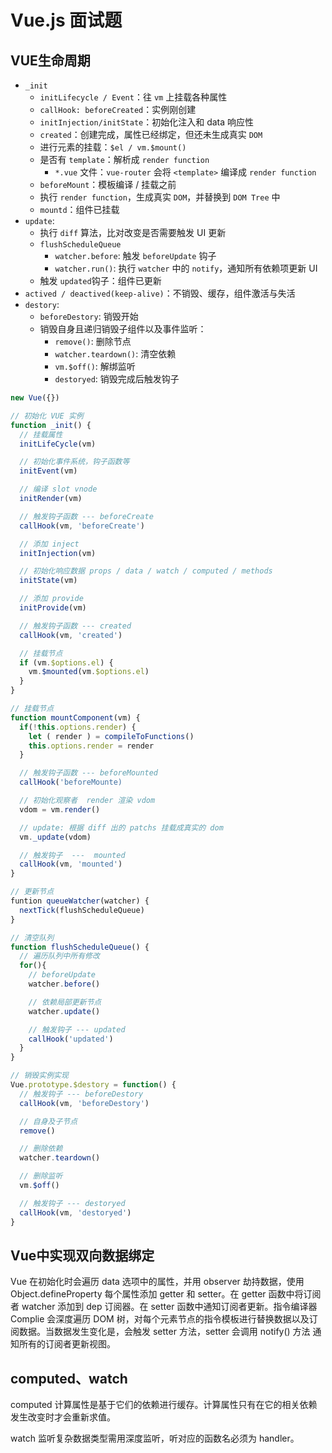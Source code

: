 # Vue.js 面试题

## VUE生命周期

+ `_init`
  + `initLifecycle / Event`：往 `vm` 上挂载各种属性
  + `callHook: beforeCreated`：实例刚创建
  + `initInjection/initState`：初始化注入和 data 响应性
  + `created`：创建完成，属性已经绑定，但还未生成真实 `DOM`
  + 进行元素的挂载：`$el / vm.$mount()`
  + 是否有 `template`：解析成 `render function`
    + `*.vue` 文件：`vue-router` 会将 `<template>` 编译成 `render function`
  + `beforeMount`：模板编译 / 挂载之前
  + 执行 `render function`，生成真实 `DOM`，并替换到 `DOM Tree` 中
  + `mountd`：组件已挂载
+ `update`:
  + 执行 `diff` 算法，比对改变是否需要触发 UI 更新
  + `flushScheduleQueue`
    + `watcher.before`: 触发 `beforeUpdate` 钩子
    + `watcher.run()`: 执行 `watcher` 中的 `notify`，通知所有依赖项更新 UI
  + 触发 `updated`钩子：组件已更新
+ `actived / deactived(keep-alive)`：不销毁、缓存，组件激活与失活
+ `destory`:
  + `beforeDestory`: 销毁开始
  + 销毁自身且递归销毁子组件以及事件监听：
    + `remove()`: 删除节点
    + `watcher.teardown()`: 清空依赖
    + `vm.$off()`: 解绑监听
    + `destoryed`: 销毁完成后触发钩子

```js
new Vue({})

// 初始化 VUE 实例
function _init() {
  // 挂载属性
  initLifeCycle(vm)

  // 初始化事件系统，钩子函数等
  initEvent(vm)

  // 编译 slot vnode
  initRender(vm)

  // 触发钩子函数 --- beforeCreate
  callHook(vm, 'beforeCreate')

  // 添加 inject
  initInjection(vm)

  // 初始化响应数据 props / data / watch / computed / methods
  initState(vm)

  // 添加 provide
  initProvide(vm)

  // 触发钩子函数 --- created
  callHook(vm, 'created')

  // 挂载节点
  if (vm.$options.el) {
    vm.$mounted(vm.$options.el)
  }
}

// 挂载节点
function mountComponent(vm) {
  if(!this.options.render) {
    let ( render ) = compileToFunctions()
    this.options.render = render
  }

  // 触发钩子函数 --- beforeMounted
  callHook('beforeMounte)

  // 初始化观察者  render 渲染 vdom
  vdom = vm.render()

  // update: 根据 diff 出的 patchs 挂载成真实的 dom
  vm._update(vdom)

  // 触发钩子  ---  mounted
  callHook(vm, 'mounted')
}

// 更新节点
funtion queueWatcher(watcher) {
  nextTick(flushScheduleQueue)
}

// 清空队列
function flushScheduleQueue() {
  // 遍历队列中所有修改
  for(){
    // beforeUpdate
    watcher.before()

    // 依赖局部更新节点
    watcher.update()

    // 触发钩子 --- updated
    callHook('updated')
  }
}

// 销毁实例实现
Vue.prototype.$destory = function() {
  // 触发钩子 --- beforeDestory
  callHook(vm, 'beforeDestory')

  // 自身及子节点
  remove()

  // 删除依赖
  watcher.teardown()

  // 删除监听
  vm.$off()

  // 触发钩子 --- destoryed
  callHook(vm, 'destoryed')
}
```

## Vue中实现双向数据绑定

Vue 在初始化时会遍历 data 选项中的属性，并用 observer 劫持数据，使用 Object.defineProperty 每个属性添加 getter 和 setter。在 getter 函数中将订阅者 watcher 添加到 dep 订阅器。在 setter 函数中通知订阅者更新。指令编译器 Complie 会深度遍历 DOM 树，对每个元素节点的指令模板进行替换数据以及订阅数据。当数据发生变化是，会触发 setter 方法，setter 会调用 notify() 方法 通知所有的订阅者更新视图。

## computed、watch

computed 计算属性是基于它们的依赖进行缓存。计算属性只有在它的相关依赖发生改变时才会重新求值。

watch 监听复杂数据类型需用深度监听，听对应的函数名必须为 handler。